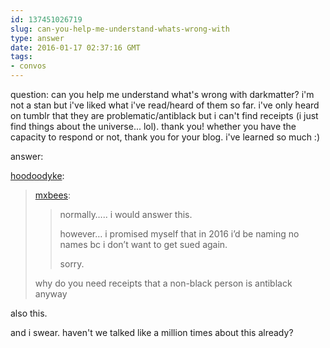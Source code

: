 ```yaml
---
id: 137451026719
slug: can-you-help-me-understand-whats-wrong-with
type: answer
date: 2016-01-17 02:37:16 GMT
tags:
- convos
---
```

question: can you help me understand what's wrong with darkmatter? i'm not a stan but i've liked what i've read/heard of them so far. i've only heard on tumblr that they are problematic/antiblack but i can't find receipts (i just find things about the universe... lol). thank you! whether you have the capacity to respond or not, thank you for your blog. i've learned so much :)

answer: <p><a href="http://hoodoodyke.tumblr.com/post/137450660524/can-you-help-me-understand-whats-wrong-with" class="tumblr_blog">hoodoodyke</a>:</p><blockquote><p><a class="tumblr_blog" href="http://mxb.ca/post/137450364674/can-you-help-me-understand-whats-wrong-with">mxbees</a>:</p>

<blockquote><p>normally….. i would answer this. </p>

<p>however… i promised myself that in 2016 i’d be naming no names bc i don’t want to get sued again.<br/></p>

<p>sorry. </p></blockquote><p>why do you need receipts that a non-black person is antiblack anyway</p></blockquote>
also this. 

and i swear. haven't we talked like a million times about this already? 